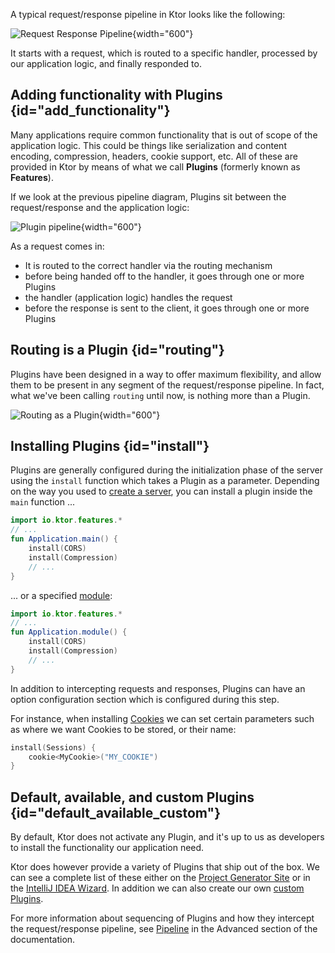 [//]: # (title: Plugins \(formerly known as Features\))


A typical request/response pipeline in Ktor looks like the following:



![Request Response Pipeline](request-response-pipeline.png){width="600"}



It starts with a request, which is routed to a specific handler, processed by our application logic, and finally responded to. 

## Adding functionality with Plugins {id="add_functionality"}

Many applications require common functionality that is out of scope of the application logic. This could be things like 
serialization and content encoding, compression, headers, cookie support, etc. All of these are provided in Ktor by means of 
what we call **Plugins** (formerly known as **Features**). 

If we look at the previous pipeline diagram, Plugins sit between the request/response and the application logic:



![Plugin pipeline](feature-pipeline.png){width="600"}



As a request comes in:

* It is routed to the correct handler via the routing mechanism 
* before being handed off to the handler, it goes through one or more Plugins
* the handler (application logic) handles the request
* before the response is sent to the client, it goes through one or more Plugins

## Routing is a Plugin {id="routing"}

Plugins have been designed in a way to offer maximum flexibility, and allow them to be present in any segment of the request/response pipeline.
In fact, what we've been calling `routing` until now, is nothing more than a Plugin. 



![Routing as a Plugin](feature-pipeline-routing.png){width="600"}



## Installing Plugins {id="install"}

Plugins are generally configured during the initialization phase of the server using the `install`
function which takes a Plugin as a parameter. Depending on the way you used to [create a server](create_server.xml), you can install a plugin inside the `main` function ...

```kotlin
import io.ktor.features.*
// ...
fun Application.main() {
    install(CORS)
    install(Compression)
    // ...
}
```

... or a specified [module](Modules.md):

```kotlin
import io.ktor.features.*
// ...
fun Application.module() {
    install(CORS)
    install(Compression)
    // ...
}
```

In addition to intercepting requests and responses, Plugins can have an option configuration section which is configured during this step.

For instance, when installing [Cookies](cookie_header.md) we can set certain parameters such as where we want Cookies to be stored, or their name:

```kotlin
install(Sessions) {
    cookie<MyCookie>("MY_COOKIE")
} 
```

## Default, available, and custom Plugins {id="default_available_custom"}

By default, Ktor does not activate any Plugin, and it's up to us as developers to install the functionality our application need.

Ktor does however provide a variety of Plugins that ship out of the box. We can see a complete list of these 
either on the [Project Generator Site](https://start.ktor.io) or in the [IntelliJ IDEA Wizard](intellij-idea.xml). In addition
we can also create our own [custom Plugins](Creating_custom_plugins.md).

For more information about sequencing of Plugins and how they intercept the request/response pipeline, see [Pipeline](Pipelines.md) in the Advanced section of the documentation. 







 



